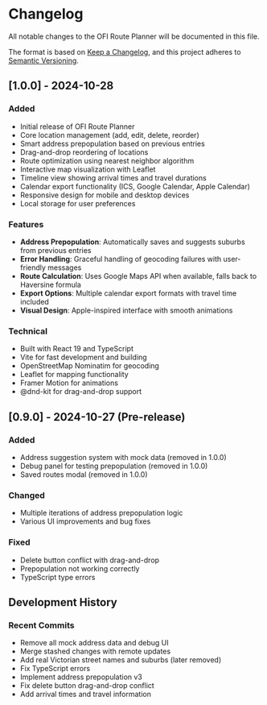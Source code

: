 # Changelog

All notable changes to the OFI Route Planner will be documented in this file.

The format is based on [Keep a Changelog](https://keepachangelog.com/en/1.0.0/),
and this project adheres to [Semantic Versioning](https://semver.org/spec/v2.0.0.html).

## [1.0.0] - 2024-10-28

### Added
- Initial release of OFI Route Planner
- Core location management (add, edit, delete, reorder)
- Smart address prepopulation based on previous entries
- Drag-and-drop reordering of locations
- Route optimization using nearest neighbor algorithm
- Interactive map visualization with Leaflet
- Timeline view showing arrival times and travel durations
- Calendar export functionality (ICS, Google Calendar, Apple Calendar)
- Responsive design for mobile and desktop devices
- Local storage for user preferences

### Features
- **Address Prepopulation**: Automatically saves and suggests suburbs from previous entries
- **Error Handling**: Graceful handling of geocoding failures with user-friendly messages
- **Route Calculation**: Uses Google Maps API when available, falls back to Haversine formula
- **Export Options**: Multiple calendar export formats with travel time included
- **Visual Design**: Apple-inspired interface with smooth animations

### Technical
- Built with React 19 and TypeScript
- Vite for fast development and building
- OpenStreetMap Nominatim for geocoding
- Leaflet for mapping functionality
- Framer Motion for animations
- @dnd-kit for drag-and-drop support

## [0.9.0] - 2024-10-27 (Pre-release)

### Added
- Address suggestion system with mock data (removed in 1.0.0)
- Debug panel for testing prepopulation (removed in 1.0.0)
- Saved routes modal (removed in 1.0.0)

### Changed
- Multiple iterations of address prepopulation logic
- Various UI improvements and bug fixes

### Fixed
- Delete button conflict with drag-and-drop
- Prepopulation not working correctly
- TypeScript type errors

## Development History

### Recent Commits
- Remove all mock address data and debug UI
- Merge stashed changes with remote updates
- Add real Victorian street names and suburbs (later removed)
- Fix TypeScript errors
- Implement address prepopulation v3
- Fix delete button drag-and-drop conflict
- Add arrival times and travel information